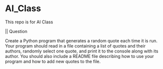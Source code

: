 # AI_Class

This repo is for AI Class

|| Question

Create a Python program that generates a random quote each time it is run. Your program should read in a file containing a list of quotes and their authors, randomly select one quote, and print it to the console along with its author. You should also include a README file describing how to use your program and how to add new quotes to the file.
